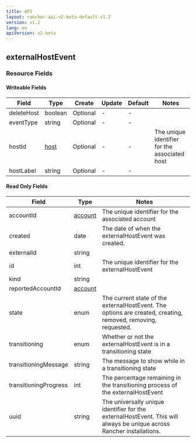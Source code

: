 ```yaml
---
title: API
layout: rancher-api-v2-beta-default-v1.2
version: v1.2
lang: en
apiVersion: v2-beta
---
```


## externalHostEvent



### Resource Fields

#### Writeable Fields

Field | Type | Create | Update | Default | Notes
---|---|---|---|---|---
deleteHost | boolean | Optional | - | - | 
eventType | string | Optional | - | - | 
hostId | [host]({{site.baseurl}}/rancher/{{page.version}}/{{page.lang}}/api/{{page.apiVersion}}/api-resources/host/) | Optional | - | - | The unique identifier for the associated host
hostLabel | string | Optional | - | - | 


#### Read Only Fields

Field | Type   | Notes
---|---|---
accountId | [account]({{site.baseurl}}/rancher/{{page.version}}/{{page.lang}}/api/{{page.apiVersion}}/api-resources/account/)  | The unique identifier for the associated account
created | date  | The date of when the externalHostEvent was created.
externalId | string  | 
id | int  | The unique identifier for the externalHostEvent
kind | string  | 
reportedAccountId | [account]({{site.baseurl}}/rancher/{{page.version}}/{{page.lang}}/api/{{page.apiVersion}}/api-resources/account/)  | 
state | enum  | The current state of the externalHostEvent. The options are created, creating, removed, removing, requested.
transitioning | enum  | Whether or not the externalHostEvent is in a transitioning state
transitioningMessage | string  | The message to show while in a transitioning state
transitioningProgress | int  | The percentage remaining in the transitioning process of the externalHostEvent
uuid | string  | The universally unique identifier for the externalHostEvent. This will always be unique across Rancher installations.


<br>
